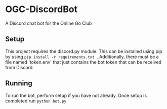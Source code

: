 # OGC-DiscordBot
A Discord chat bot for the Online Go Club

## Setup
This project requires the discord.py module. This can be installed using pip by using ```pip install -r requirements.txt ```.
Additionally, there must be a file named 'token.env' that just contains the bot token that can be received from Discord.

## Running
To run the bot, perform setup if you have not already. Once setup is completed run ```python bot.py```
